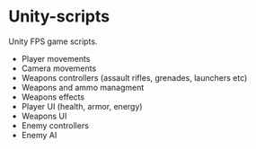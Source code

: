 # Unity-scripts
Unity FPS game scripts.

* Player movements
* Camera movements
* Weapons controllers (assault rifles, grenades, launchers etc)
* Weapons and ammo managment
* Weapons effects
* Player UI (health, armor, energy)
* Weapons UI
* Enemy controllers
* Enemy AI
